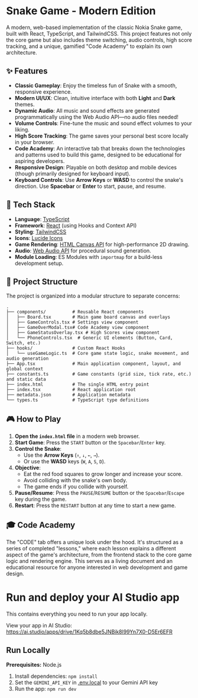 # Snake Game - Modern Edition

A modern, web-based implementation of the classic Nokia Snake game, built with React, TypeScript, and TailwindCSS. This project features not only the core game but also includes theme switching, audio controls, high score tracking, and a unique, gamified "Code Academy" to explain its own architecture.

## ✨ Features

- **Classic Gameplay**: Enjoy the timeless fun of Snake with a smooth, responsive experience.
- **Modern UI/UX**: Clean, intuitive interface with both **Light** and **Dark** themes.
- **Dynamic Audio**: All music and sound effects are generated programmatically using the Web Audio API—no audio files needed!
- **Volume Controls**: Fine-tune the music and sound effect volumes to your liking.
- **High Score Tracking**: The game saves your personal best score locally in your browser.
- **Code Academy**: An interactive tab that breaks down the technologies and patterns used to build this game, designed to be educational for aspiring developers.
- **Responsive Design**: Playable on both desktop and mobile devices (though primarily designed for keyboard input).
- **Keyboard Controls**: Use **Arrow Keys** or **WASD** to control the snake's direction. Use **Spacebar** or **Enter** to start, pause, and resume.

## 🚀 Tech Stack

- **Language**: [TypeScript](https://www.typescriptlang.org/)
- **Framework**: [React](https://reactjs.org/) (using Hooks and Context API)
- **Styling**: [TailwindCSS](https://tailwindcss.com/)
- **Icons**: [Lucide Icons](https://lucide.dev/)
- **Game Rendering**: [HTML Canvas API](https://developer.mozilla.org/en-US/docs/Web/API/Canvas_API) for high-performance 2D drawing.
- **Audio**: [Web Audio API](https://developer.mozilla.org/en-US/docs/Web/API/Web_Audio_API) for procedural sound generation.
- **Module Loading**: ES Modules with `importmap` for a build-less development setup.

## 📁 Project Structure

The project is organized into a modular structure to separate concerns:

```
.
├── components/          # Reusable React components
│   ├── Board.tsx        # Main game board canvas and overlays
│   ├── GameControls.tsx # Settings view component
│   ├── GameOverModal.tsx# Code Academy view component
│   ├── GameStatusOverlay.tsx # High Scores view component
│   └── PhoneControls.tsx  # Generic UI elements (Button, Card, Switch, etc.)
├── hooks/               # Custom React Hooks
│   └── useGameLogic.ts  # Core game state logic, snake movement, and audio generation
├── App.tsx              # Main application component, layout, and global context
├── constants.ts         # Game constants (grid size, tick rate, etc.) and static data
├── index.html           # The single HTML entry point
├── index.tsx            # React application root
├── metadata.json        # Application metadata
└── types.ts             # TypeScript type definitions
```

## 🎮 How to Play

1.  **Open the `index.html` file** in a modern web browser.
2.  **Start Game**: Press the `START` button or the `Spacebar`/`Enter` key.
3.  **Control the Snake**:
    -   Use the **Arrow Keys** (`↑`, `↓`, `←`, `→`).
    -   Or use the **WASD** keys (`W`, `A`, `S`, `D`).
4.  **Objective**:
    -   Eat the red food squares to grow longer and increase your score.
    -   Avoid colliding with the snake's own body.
    -   The game ends if you collide with yourself.
5.  **Pause/Resume**: Press the `PAUSE`/`RESUME` button or the `Spacebar`/`Escape` key during the game.
6.  **Restart**: Press the `RESTART` button at any time to start a new game.

## 🎓 Code Academy

The "CODE" tab offers a unique look under the hood. It's structured as a series of completed "lessons," where each lesson explains a different aspect of the game's architecture, from the frontend stack to the core game logic and rendering engine. This serves as a living document and an educational resource for anyone interested in web development and game design.

# Run and deploy your AI Studio app

This contains everything you need to run your app locally.

View your app in AI Studio: https://ai.studio/apps/drive/1Kq5b8dbe5JNBik8l99Yn7X0-D5Er6EFR

## Run Locally

**Prerequisites:**  Node.js


1. Install dependencies:
   `npm install`
2. Set the `GEMINI_API_KEY` in [.env.local](.env.local) to your Gemini API key
3. Run the app:
   `npm run dev`
